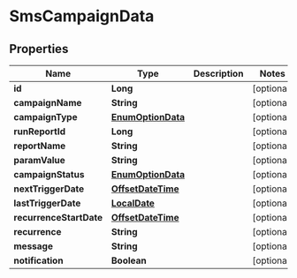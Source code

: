 

# SmsCampaignData

## Properties

Name | Type | Description | Notes
------------ | ------------- | ------------- | -------------
**id** | **Long** |  |  [optional]
**campaignName** | **String** |  |  [optional]
**campaignType** | [**EnumOptionData**](EnumOptionData.md) |  |  [optional]
**runReportId** | **Long** |  |  [optional]
**reportName** | **String** |  |  [optional]
**paramValue** | **String** |  |  [optional]
**campaignStatus** | [**EnumOptionData**](EnumOptionData.md) |  |  [optional]
**nextTriggerDate** | [**OffsetDateTime**](OffsetDateTime.md) |  |  [optional]
**lastTriggerDate** | [**LocalDate**](LocalDate.md) |  |  [optional]
**recurrenceStartDate** | [**OffsetDateTime**](OffsetDateTime.md) |  |  [optional]
**recurrence** | **String** |  |  [optional]
**message** | **String** |  |  [optional]
**notification** | **Boolean** |  |  [optional]



